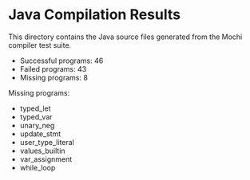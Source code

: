 # Java Compilation Results

This directory contains the Java source files generated from the Mochi compiler test suite.

- Successful programs: 46
- Failed programs: 43
- Missing programs: 8

Missing programs:
- typed_let
- typed_var
- unary_neg
- update_stmt
- user_type_literal
- values_builtin
- var_assignment
- while_loop

